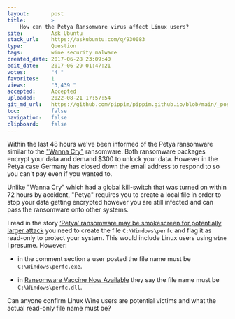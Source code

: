 ```yaml
---
layout:       post
title:        >
    How can the Petya Ransomware virus affect Linux users?
site:         Ask Ubuntu
stack_url:    https://askubuntu.com/q/930083
type:         Question
tags:         wine security malware
created_date: 2017-06-28 23:09:40
edit_date:    2017-06-29 01:47:21
votes:        "4 "
favorites:    1
views:        "3,439 "
accepted:     Accepted
uploaded:     2022-08-21 17:57:54
git_md_url:   https://github.com/pippim/pippim.github.io/blob/main/_posts/2017/2017-06-28-How-can-the-Petya-Ransomware-virus-affect-Linux-users_.md
toc:          false
navigation:   false
clipboard:    false
---
```


Within the last 48 hours we've been informed of the Petya ransomware similar to the ["Wanna Cry"][1] ransomware. Both ransomware packages encrypt your data and demand $300 to unlock your data. However in the Petya case Germany has closed down the email address to respond to so you can't pay even if you wanted to.

Unlike "Wanna Cry" which had a global kill-switch that was turned on within 72 hours by accident, "Petya" requires you to create a local file in order to stop your data getting encrypted however you are still infected and can pass the ransomware onto other systems.

I read in the story [‘Petya’ ransomware may be smokescreen for potentially larger attack][2] you need to create the file `C:\Windows\perfc` and flag it as read-only to protect your system. This would include Linux users using `wine` I presume. However:

- in the comment section a user posted the file name must be `C:\Windows\perfc.exe`.

- in [Ransomware Vaccine Now Available][3] they say the file name must be `C:\Windows\perfc.dll`.

Can anyone confirm Linux Wine users are potential victims and what the actual read-only file name must be?


  [1]: https://askubuntu.com/questions/914623/what-is-the-wanna-cry-ransomwares-possible-impact-on-linux-users
  [2]: https://www.rt.com/viral/394420-petya-smokescreen-larger-attack/
  [3]: https://www.infosecurity-magazine.com/news/petya-ransomware-vaccine-now/
